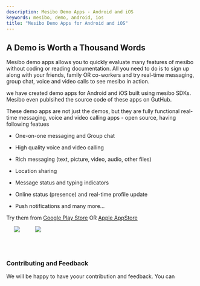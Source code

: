 ```yaml
---
description: Mesibo Demo Apps - Android and iOS
keywords: mesibo, demo, android, ios
title: "Mesibo Demo Apps for Android and iOS"
---
```

## A Demo is Worth a Thousand Words
Mesibo demo apps allows you to quickly evaluate many features of mesibo without coding or reading documentation. All you need to do is to sign up along with your friends, family OR co-workers and try real-time messaging, group chat, voice and video calls to see mesibo in action. 

we have created demo apps for Android and iOS built using mesibo SDKs. Mesibo even publsihed the source code of these apps on GutHub.

These demo apps are not just the demos, but they are fully functional real-time messaging, voice and video calling apps - open source, having following featues

- One-on-one messaging and Group chat

- High quality voice and video calling

- Rich messaging (text, picture, video, audio, other files)

- Location sharing

- Message status and typing indicators

- Online status (presence) and real-time profile update

- Push notifications and many more...

Try them from [Google Play Store](https://play.google.com/store/apps/details?id=com.mesibo.mesiboapplication) OR [Apple AppStore](https://itunes.apple.com/us/app/mesibo-realtime-messaging-voice-video/id1222921751)

<a href="https://itunes.apple.com/us/app/mesibo-realtime-messaging-voice-video/id1222921751"><img src="{{ '/images/iphone-app.png' | relative_url }}" align="left" hspace="20"/></a>
<a href="https://play.google.com/store/apps/details?id=com.mesibo.mesiboapplication"><img src="{{ '/images/android-app.png' | relative_url }}" align="left" hspace="20"/></a>
<br/><br/>
<p>
&nbsp;
</p>

### Contributing and Feedback
We will be happy to have yoour contribution and feedback. You can 

&nbsp;
